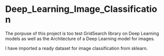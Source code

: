 # Deep_Learning_Image_Classification

The porpuse of this project is too test GridSearch library on Deep Learning models as well as the Architecture of a Deep Learning model for images.

I have imported a ready dataset for image classification from sklearn.
